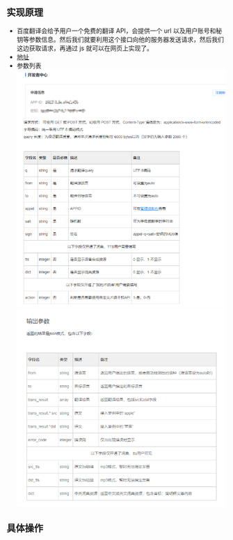 ## 实现原理

- 百度翻译会给予用户一个免费的翻译 API，会提供一个 url 以及用户账号和秘钥等参数信息。然后我们就要利用这个接口向他的服务器发送请求，然后我们这边获取请求，再通过 js 就可以在网页上实现了。
- [地址](http://api.fanyi.baidu.com/doc/21)
- 参数列表
  ![img](imgg/api1.png)
  ![img](imgg/参数.png)
  ![img](imgg/输出参数.png)

## 具体操作
